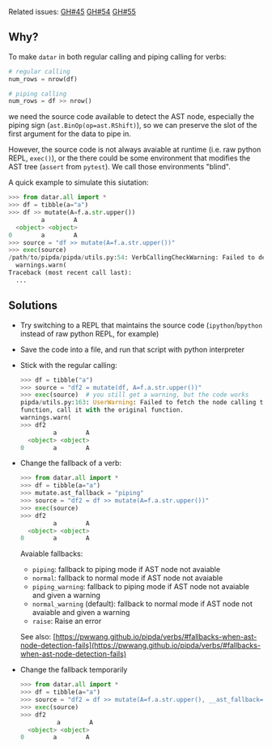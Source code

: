 
Related issues: [GH#45][1] [GH#54][2] [GH#55][3]

## Why?
To make `datar` in both regular calling and piping calling for verbs:

```python
# regular calling
num_rows = nrow(df)

# piping calling
num_rows = df >> nrow()
```

we need the source code available to detect the AST node, especially the piping sign (`ast.BinOp(op=ast.RShift)`), so we can preserve the slot of the first argument for the data to pipe in.

However, the source code is not always avaiable at runtime (i.e. raw python REPL, `exec()`), or the there could be some environment that modifies the AST tree (`assert` from `pytest`). We call those environments "blind".

A quick example to simulate this siutation:

```python
>>> from datar.all import *
>>> df = tibble(a="a")
>>> df >> mutate(A=f.a.str.upper())
         a        A
  <object> <object>
0        a        A
>>> source = "df >> mutate(A=f.a.str.upper())"
>>> exec(source)
/path/to/pipda/pipda/utils.py:54: VerbCallingCheckWarning: Failed to detect AST node calling `mutate`, assuming a normal call.
  warnings.warn(
Traceback (most recent call last):
  ...
```

## Solutions

- Try switching to a REPL that maintains the source code (`ipython`/`bpython` instead of raw python REPL, for example)
- Save the code into a file, and run that script with python interpreter
- Stick with the regular calling:

    ```python
    >>> df = tibble("a")
    >>> source = "df2 = mutate(df, A=f.a.str.upper())"
    >>> exec(source)  # you still get a warning, but the code works
    pipda/utils.py:163: UserWarning: Failed to fetch the node calling the
    function, call it with the original function.
    warnings.warn(
    >>> df2
             a        A
      <object> <object>
    0        a        A
    ```

- Change the fallback of a verb:

    ```python
    >>> from datar.all import *
    >>> df = tibble(a="a")
    >>> mutate.ast_fallback = "piping"
    >>> source = "df2 = df >> mutate(A=f.a.str.upper())"
    >>> exec(source)
    >>> df2
             a        A
      <object> <object>
    0        a        A
    ```

  Avaiable fallbacks:

  - `piping`: fallback to piping mode if AST node not avaiable
  - `normal`: fallback to normal mode if AST node not avaiable
  - `piping_warning`: fallback to piping mode if AST node not avaiable and given a warning
  - `normal_warning` (default): fallback to normal mode if AST node not avaiable and given a warning
  - `raise`: Raise an error

  See also: [https://pwwang.github.io/pipda/verbs/#fallbacks-when-ast-node-detection-fails](https://pwwang.github.io/pipda/verbs/#fallbacks-when-ast-node-detection-fails)

- Change the fallback temporarily

  ```python
  >>> from datar.all import *
  >>> df = tibble(a="a")
  >>> source = "df2 = df >> mutate(A=f.a.str.upper(), __ast_fallback='piping')"
  >>> exec(source)
  >>> df2
            a        A
    <object> <object>
  0        a        A
  ```


[1]: https://github.com/pwwang/datar/issues/45
[2]: https://github.com/pwwang/datar/issues/54
[3]: https://github.com/pwwang/datar/issues/55
